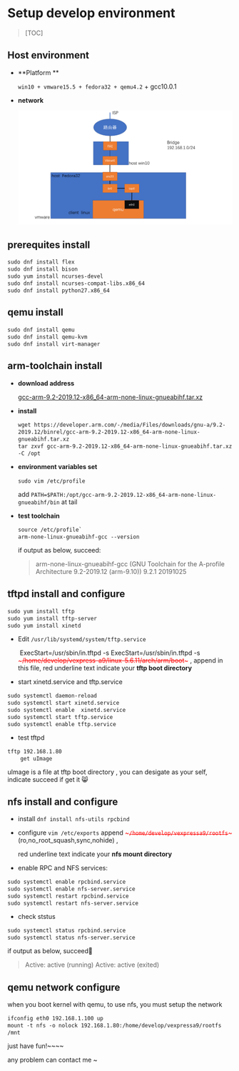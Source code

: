 # Setup develop environment

> [TOC]

## **Host environment**

* **Platform **

  `win10 + vmware15.5 + fedora32 + qemu4.2` + gcc10.0.1

* **network**

  ![network-env](./images/network.png)

## **prerequites install**
```shell
sudo dnf install flex
sudo dnf install bison
sudo yum install ncurses-devel
sudo dnf install ncurses-compat-libs.x86_64
sudo dnf install python27.x86_64
```

## **qemu install**

```shell
sudo dnf install qemu
sudo dnf install qemu-kvm
sudo dnf install virt-manager
```

##  **arm-toolchain install**

* **download address**

  [gcc-arm-9.2-2019.12-x86_64-arm-none-linux-gnueabihf.tar.xz](https://developer.arm.com/-/media/Files/downloads/gnu-a/9.2-2019.12/binrel/gcc-arm-9.2-2019.12-x86_64-arm-none-linux-gnueabihf.tar.xz?revision=fed31ee5-2ed7-40c8-9e0e-474299a3c4ac&la=en&hash=76DAF56606E7CB66CC5B5B33D8FB90D9F24C9D20)

* **install**

  ```shell
  wget https://developer.arm.com/-/media/Files/downloads/gnu-a/9.2-2019.12/binrel/gcc-arm-9.2-2019.12-x86_64-arm-none-linux-gnueabihf.tar.xz 
  tar zxvf gcc-arm-9.2-2019.12-x86_64-arm-none-linux-gnueabihf.tar.xz -C /opt
  ```

* **environment variables set**

  `sudo vim /etc/profile`

  add `PATH=$PATH:/opt/gcc-arm-9.2-2019.12-x86_64-arm-none-linux-gnueabihf/bin` at tail

* **test toolchain**

  ```shell
  source /etc/profile`
  arm-none-linux-gnueabihf-gcc --version
  ```

  if output as below, succeed:

  > arm-none-linux-gnueabihf-gcc (GNU Toolchain for the A-profile Architecture 9.2-2019.12 (arm-9.10)) 9.2.1 20191025

## **tftpd install and configure**

```shell
sudo yum install tftp
sudo yum install tftp-server
sudo yum install xinetd
```

* Edit `/usr/lib/systemd/system/tftp.service`

  ​	ExecStart=/usr/sbin/in.tftpd -s ExecStart=/usr/sbin/in.tftpd -s <font color="red">	~~~/home/develop/vexpress-a9/linux-5.6.11/arch/arm/boot~~~ </font>, append in this file, red underline text indicate your **tftp boot directory**  

* start xinetd.service and tftp.service

```shell
sudo systemctl daemon-reload
sudo systemctl start xinetd.service
sudo systemctl enable  xinetd.service
sudo systemctl start tftp.service
sudo systemctl enable tftp.service
```

* test tftpd

```shell
tftp 192.168.1.80
	get uImage
```

uImage is a file at tftp boot directory , you can desigate as your self, indicate succeed if get it :smile_cat:

## **nfs install and configure**
* install 
  `dnf install nfs-utils rpcbind`
  
* configure
  ``vim /etc/exports``
  append <font color="red">~~~`/home/develop/vexpressa9/rootfs`~~~</font>  (ro,no_root_squash,sync,nohide) , 

  red underline text indicate your **nfs mount directory**  

* enable RPC and NFS services:

```shell
sudo systemctl enable rpcbind.service
sudo systemctl enable nfs-server.service
sudo systemctl restart rpcbind.service
sudo systemctl restart nfs-server.service
```

* check ststus

```shell
sudo systemctl status rpcbind.service
sudo systemctl status nfs-server.service
```

if output as below, succeed:athletic_shoe:

> Active: active (running)
> Active: active (exited)

## **qemu network configure**

when you boot kernel with qemu, to use nfs, you must setup the network

```shell
ifconfig eth0 192.168.1.100 up 
mount -t nfs -o nolock 192.168.1.80:/home/develop/vexpressa9/rootfs /mnt
```



just have fun!~~~~

any problem can contact me ~

​	

